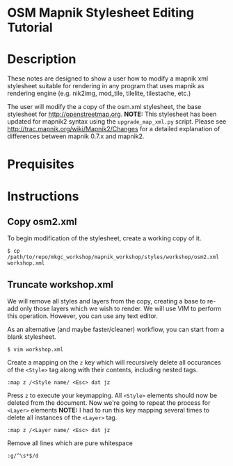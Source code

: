OSM Mapnik Stylesheet Editing Tutorial
======================================

# Description

These notes are designed to show a user how to modify a
mapnik xml stylesheet suitable for rendering in any program
that uses mapnik as rendering engine (e.g. nik2img, mod\_tile,
tilelite, tilestache, etc.)

The user will modify the a copy of the osm.xml stylesheet,
the base stylesheet for <http://openstreetmap.org>. 
**NOTE:** This stylesheet has been updated for mapnik2 syntax
using the `upgrade_map_xml.py` script. Please see <http://trac.mapnik.org/wiki/Mapnik2/Changes>
for a detailed explanation of differences between mapnik 0.7.x and mapnik2.

# Prequisites

# Instructions

## Copy osm2.xml

To begin modification of the stylesheet, create a working copy of it.

    $ cp /path/to/repo/mkgc_workshop/mapnik_workshop/styles/workshop/osm2.xml workshop.xml

## Truncate workshop.xml

We will remove all styles and layers from the copy, creating a base
to re-add only those layers which we wish to render. We will use VIM
to perform this operation. However, you can use any text editor.

As an alternative (and maybe faster/cleaner) workflow, you can start
from a blank stylesheet.

    $ vim workshop.xml

Create a mapping on the `z` key which will recursively delete all
occurances of the `<Style>` tag along with their contents, including
nested tags.

    :map z /<Style name/ <Esc> dat jz

Press `z` to execute your keymapping. All `<Style>` elements should
now be deleted from the document. Now we're going to repeat the process
for `<Layer>` elements **NOTE:** I had to run this key mapping several
times to delete all instances of the `<Layer>` tag.

    :map z /<Layer name/ <Esc> dat jz

Remove all lines which are pure whitespace

    :g/^\s*$/d


